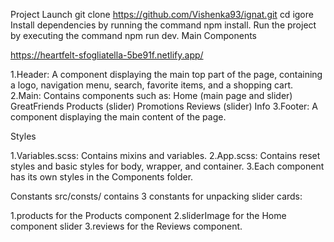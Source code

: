 Project Launch
git clone https://github.com/Vishenka93/ignat.git
cd igore
Install dependencies by running the command npm install.
Run the project by executing the command npm run dev.
Main Components

https://heartfelt-sfogliatella-5be91f.netlify.app/

1.Header: A component displaying the main top part of the page, containing a logo, navigation menu, search, favorite items, and a shopping cart.
2.Main: Contains components such as:
Home (main page and slider)
GreatFriends
Products (slider)
Promotions
Reviews (slider)
Info
3.Footer: A component displaying the main content of the page.

Styles

1.Variables.scss: Contains mixins and variables.
2.App.scss: Contains reset styles and basic styles for body, wrapper, and container.
3.Each component has its own styles in the Components folder.

Constants
src/consts/ contains 3 constants for unpacking slider cards:

1.products for the Products component
2.sliderImage for the Home component slider
3.reviews for the Reviews component.
